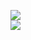 [![](https://img.shields.io/badge/Made%20With-Github%20Spray-lightgrey.svg?style=for-the-badge&logo=github)](https://github.com/Annihil/github-spray#1160)  
[![](https://i.imgur.com/2DrTn0Z.gif)](https://github.com/Annihil/github-spray)